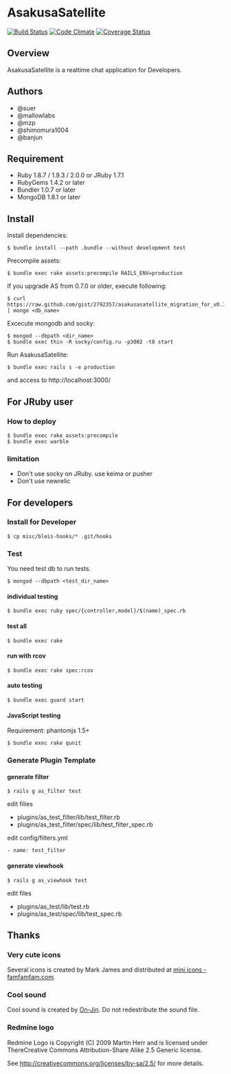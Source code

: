 AsakusaSatellite
===================

[![Build Status](https://secure.travis-ci.org/codefirst/AsakusaSatellite.png?branch=master)](http://travis-ci.org/codefirst/AsakusaSatellite) [![Code Climate](https://codeclimate.com/github/codefirst/AsakusaSatellite.png)](https://codeclimate.com/github/codefirst/AsakusaSatellite) [![Coverage Status](https://coveralls.io/repos/codefirst/AsakusaSatellite/badge.png?branch=master)](https://coveralls.io/r/codefirst/AsakusaSatellite)

Overview
----------------

AsakusaSatellite is a realtime chat application for Developers.

Authors
----------------

 * @suer
 * @mallowlabs
 * @mzp
 * @shimomura1004
 * @banjun

Requirement
----------------

 * Ruby 1.8.7 / 1.9.3 / 2.0.0 or JRuby 1.7.1
 * RubyGems 1.4.2 or later
 * Bundler 1.0.7 or later
 * MongoDB 1.8.1 or later

Install
----------------

Install dependencies:

    $ bundle install --path .bundle --without development test

Precompile assets:

    $ bundle exec rake assets:precompile RAILS_ENV=production

If you upgrade AS from 0.7.0 or older, execute following:

    $ curl https://raw.github.com/gist/2792357/asakusasatellite_migration_for_v0.7.0 | mongo <db_name>

Excecute mongodb and socky:

    $ mongod --dbpath <dir_name>
    $ bundle exec thin -R socky/config.ru -p3002 -t0 start

Run AsakusaSatellite:

    $ bundle exec rails s -e production

and access to http://localhost:3000/

For JRuby user
---------------

### How to deploy

    $ bundle exec rake assets:precompile
    $ bundle exec warble

### limitation

 * Don't use socky on JRuby. use keima or pusher
 * Don't use newrelic

For developers
---------------

### Install for Developer

    $ cp misc/bleis-hooks/* .git/hooks

### Test

You need test db to run tests.

    $ mongod --dbpath <test_dir_name>

#### individual testing

    $ bundle exec ruby spec/{controller,model}/$(name)_spec.rb

#### test all

    $ bundle exec rake

#### run with rcov

    $ bundle exec rake spec:rcov

#### auto testing

    $ bundle exec guard start

#### JavaScript testing

Requirement: phantomjs 1.5+

    $ bundle exec rake qunit

### Generate Plugin Template

#### generate filter

    $ rails g as_filter test

edit filies

 * plugins/as_test_filter/lib/test_filter.rb
 * plugins/as_test_filter/spec/lib/test_filter_spec.rb

edit config/filters.yml

    - name: test_filter

#### generate viewhook

    $ rails g as_viewhook test

edit files

 * plugins/as_test/lib/test.rb
 * plugins/as_test/spec/lib/test_spec.rb

Thanks
----------------

### Very cute icons

Several icons is created by Mark James and distributed at [mini icons - famfamfam.com](http://www.famfamfam.com/lab/icons/mini/).

### Cool sound

Cool sound is created by [On-Jin](http://yen-soft.com/ssse/). Do not redestribute the sound file.

### Redmine logo

Redmine Logo is Copyright (C) 2009 Martin Herr and is licensed under ThereCreative Commons Attribution-Share Alike 2.5 Generic license.

See http://creativecommons.org/licenses/by-sa/2.5/ for more details.

